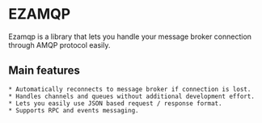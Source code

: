 
EZAMQP
======

Ezamqp is a library that lets you handle your message broker connection through AMQP protocol easily.

Main features
-------------

    * Automatically reconnects to message broker if connection is lost.
    * Handles channels and queues without additional development effort.
    * Lets you easily use JSON based request / response format.
    * Supports RPC and events messaging.
